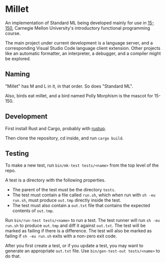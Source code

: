 # Millet

An implementation of Standard ML being developed mainly for use in
[15-150][one-fifty], Carnegie Mellon University's introductory functional
programming course.

The main project under current development is a language server, and a
corresponding Visual Studio Code language client extension. Other projects like
an automatic formatter, an interpreter, a debugger, and a compiler might be
explored.

## Naming

"Millet" has M and L in it, in that order. So does "Standard ML".

Also, birds eat millet, and a bird named Polly Morphism is the mascot for
15-150.

## Development

First install Rust and Cargo, probably with [rustup][].

Then clone the repository, cd inside, and run `cargo build`.

## Testing

To make a new test, run `bin/mk-test tests/<name>` from the top level of the
repo.

A test is a directory with the following properties.

- The parent of the test must be the directory `tests`.
- The test must contain a file called `run.sh`, which when run with
  `sh -eu run.sh`, must produce `out.tmp` directly inside the test.
- The test must also contain a `out.txt` file that contains the expected
  contents of `out.tmp`.

Run `bin/run-test tests/<name>` to run a test. The test runner will run
`sh -eu run.sh` to produce `out.tmp` and diff it against `out.txt`. The test
will be marked as failing if there is a difference. The test will also be marked
as failing if `sh -eu run.sh` exits with a non-zero exit code.

After you first create a test, or if you update a test, you may want to generate
an appropriate `out.txt` file. Use `bin/gen-test-out tests/<name>` to do that.

[one-fifty]: http://www.cs.cmu.edu/~15150/
[rustup]: https://rustup.rs
[sml-def]: https://smlfamily.github.io/sml97-defn.pdf
[sml-nj]: https://www.smlnj.org
